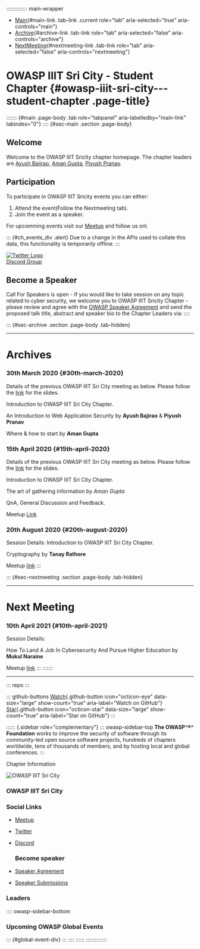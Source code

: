:::::::::::::: main-wrapper
- [Main](#div-main){#main-link .tab-link .current role="tab"
  aria-selected="true" aria-controls="main"}
- [Archive](#div-archive){#archive-link .tab-link role="tab"
  aria-selected="false" aria-controls="archive"}
- [NextMeeting](#div-nextmeeting){#nextmeeting-link .tab-link role="tab"
  aria-selected="false" aria-controls="nextmeeting"}

# OWASP IIIT Sri City - Student Chapter {#owasp-iiit-sri-city---student-chapter .page-title}

::::::: {#main .page-body .tab role="tabpanel" aria-labelledby="main-link" tabindex="0"}
:::: {#sec-main .section .page-body}
## Welcome

Welcome to the OWASP IIIT Sricity chapter homepage. The chapter leaders
are [Ayush
Bajirao](../cdn-cgi/l/email-protection.html#3c5d45494f54125e5d56554e5d537c534b5d4f4c12534e5b),
[Aman
Gupta](../cdn-cgi/l/email-protection.html#ceafa3afa0e0a9bbbebaaf8ea1b9afbdbee0a1bca9),
[Piyush
Pranav](../cdn-cgi/l/email-protection.html#cbbba2b2beb8a3e5bbb9aaa5aabd8ba4bcaab8bbe5a4b9ac).

## Participation

To participate in OWASP IIIT Sricity events you can either:

1.  Attend the event(Follow the Nextmeeting tab).
2.  Join the event as a speaker.

For upcomming events visit our
[Meetup](https://www.meetup.com/OWASP-IIIT-SRICITY/) and follow us on\

::: {#ch_events_div .alert}
Due to a change in the APIs used to collate this data, this
functionality is temporarily offline.
:::

[![Twitter
Logo](assets/images/twitter.jpg)](https://twitter.com/OWASP_IIITS)\
[Discord Group](https://discord.gg/SCg9gW)

## Become a Speaker

Call For Speakers is open - If you would like to take session on any
topic related to cyber security, we welcome you to OWASP IIIT Sricity
Chapter - please review and agree with the [OWASP Speaker
Agreement](https://www.owasp.org/index.php/Speaker_Agreement) and send
the proposed talk title, abstract and speaker bio to the Chapter Leaders
via:
::::

::: {#sec-archive .section .page-body .tab-hidden}

------------------------------------------------------------------------

# **Archives**

### 30th March 2020 {#30th-march-2020}

Details of the previous OWASP IIIT Sri City meeting as below. Please
follow the
[link](https://docs.google.com/presentation/d/17uOybDkWYnyyYZC8YVPCysZDu9azjHF8Tv4Rkru7s3Q/edit?usp=sharing)
for the slides.

Introduction to OWASP IIIT Sri City Chapter.

An Introduction to Web Application Security by **Ayush Bajirao** &
**Piyush Pranav**

Where & how to start by **Aman Gupta**

### 15th April 2020 {#15th-april-2020}

Details of the previous OWASP IIIT Sri City meeting as below. Please
follow the
[link](https://drive.google.com/open?id=1N5NN6NYsBkDUyHh7ec81RZCtEDDhqfs7y7Xs3RltXg8)
for the slides.

Introduction to OWASP IIIT Sri City Chapter.

The art of gathering information by *Aman Gupta*

QnA, General Discussion and Feedback.

Meetup
[Link](https://www.meetup.com/OWASP-IIIT-SRICITY/events/269989059/)

### 20th August 2020 {#20th-august-2020}

Session Details: Introduction to OWASP IIIT Sri City Chapter.

Cryptography by **Tanay Rathore**

Meetup
[link](https://www.meetup.com/OWASP-IIIT-SRICITY/events/272547282/)
:::

::: {#sec-nextmeeting .section .page-body .tab-hidden}

------------------------------------------------------------------------

# **Next Meeting**

### 10th April 2021 {#10th-april-2021}

Session Details:

How To Land A Job In Cybersecurity And Pursue Higher Education by
**Mukul Naraine**

Meetup
[link](https://www.meetup.com/OWASP-IIIT-SRICITY/events/277398381/)
:::
:::::::

------------------------------------------------------------------------

::: repo
:::

::: github-buttons
[Watch](https://github.com/owasp/www-chapter-iiit-sricity/subscription){.github-button
icon="octicon-eye" data-size="large" show-count="true"
aria-label="Watch on GitHub"}
[Star](https://github.com/owasp/www-chapter-iiit-sricity){.github-button
icon="octicon-star" data-size="large" show-count="true"
aria-label="Star on GitHub"}
:::

:::::: {.sidebar role="complementary"}
::: owasp-sidebar-top
**The OWASP^®^ Foundation** works to improve the security of software
through its community-led open source software projects, hundreds of
chapters worldwide, tens of thousands of members, and by hosting local
and global conferences.
:::

Chapter Information

![OWASP IIIT Sri City](OWASP_Sricity-03.png)

### OWASP IIIT Sri City

### Social Links

- [Meetup](https://www.meetup.com/OWASP-Indian-Institute-of-Info-Technology-Student-Chapter/)

- [Twitter](https://twitter.com/OWASP_IIITS)

- [Discord](https://discord.gg/SCg9gW)

  ### Become speaker

- [Speaker Agreement](https://www.owasp.org/index.php/Speaker_Agreement)

- [Speaker
  Submissions](https://docs.google.com/forms/d/e/1FAIpQLSdAaGIcS1KC-9y-mv_DorSkxeSjN9mRxNBqibSEWXRzoihV0w/viewform)

### Leaders

:::: owasp-sidebar-bottom
### Upcoming OWASP Global Events

::: {#global-event-div}
:::
::::
::::::
::::::::::::::
